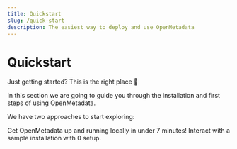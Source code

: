 ```yaml
---
title: Quickstart
slug: /quick-start
description: The easiest way to deploy and use OpenMetadata
---
```


# Quickstart

Just getting started? This is the right place 🚀

In this section we are going to guide you through the installation and first steps of using OpenMetadata.

We have two approaches to start exploring:

<InlineCalloutContainer>
  <InlineCallout
    color="violet-70"
    icon="celebration"
    bold="Try OpenMetadata in Docker"
    href="/quick-start/local-deployment"
  >
    Get OpenMetadata up and running locally in under 7 minutes!
  </InlineCallout>
  <InlineCallout
    color="violet-70"
    icon="open_in_new"
    bold="Try the OpenMetadata Sandbox"
    href="/quick-start/sandbox"
  >
    Interact with a sample installation with 0 setup.
  </InlineCallout>
</InlineCalloutContainer>
